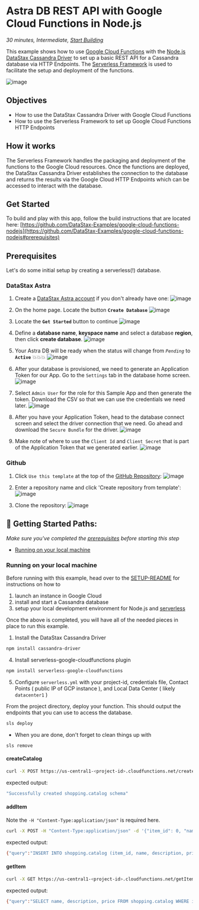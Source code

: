<!--- STARTEXCLUDE --->
# Astra DB REST API with Google Cloud Functions in Node.js
*30 minutes, Intermediate, [Start Building](https://github.com/DataStax-Examples/google-cloud-functions-nodejs#prerequisites)*

This example shows how to use [Google Cloud Functions](https://cloud.google.com/functions/) with the [Node.js DataStax Cassandra Driver](https://docs.datastax.com/en/developer/nodejs-driver/latest) to set up a basic REST API for a Cassandra database via HTTP Endpoints. The [Serverless Framework](https://serverless.com/) is used to facilitate the setup and deployment of the functions.
<!--- ENDEXCLUDE --->


![image](https://raw.githubusercontent.com/DataStax-Examples/sample-app-template/master/screenshots/astra-sample-app-default.png)


## Objectives
- How to use the DataStax Cassandra Driver with Google Cloud Functions
- How to use the Serverless Framework to set up Google Cloud Functions HTTP Endpoints
  
## How it works
The Serverless Framework handles the packaging and deployment of the functions to the Google Cloud resources. Once the functions are deployed, the DataStax Cassandra Driver establishes the connection to the database and returns the results via the Google Cloud HTTP Endpoints which can be accessed to interact with the database.

## Get Started
To build and play with this app, follow the build instructions that are located here: [https://github.com/DataStax-Examples/google-cloud-functions-nodejs](https://github.com/DataStax-Examples/google-cloud-functions-nodejs#prerequisites)

<!--- STARTEXCLUDE --->
## Prerequisites
Let's do some initial setup by creating a serverless(!) database.

### DataStax Astra
<!--- enter a unique UTM_CODE for your sample app below --->
1. Create a [DataStax Astra account](https://dtsx.io/3jENJkP) if you don't already have one:
![image](https://raw.githubusercontent.com/DataStax-Examples/sample-app-template/master/screenshots/astra-register-basic-auth.png)

2. On the home page. Locate the button **`Create Database`**
![image](https://raw.githubusercontent.com/DataStax-Examples/sample-app-template/master/screenshots/astra-dashboard.png)

3. Locate the **`Get Started`** button to continue
![image](https://raw.githubusercontent.com/DataStax-Examples/sample-app-template/master/screenshots/astra-select-plan.png)

4. Define a **database name**, **keyspace name** and select a database **region**, then click **create database**.
![image](https://raw.githubusercontent.com/DataStax-Examples/sample-app-template/master/screenshots/astra-create-db.png)

5. Your Astra DB will be ready when the status will change from *`Pending`* to **`Active`** 💥💥💥 
![image](https://raw.githubusercontent.com/DataStax-Examples/sample-app-template/master/screenshots/astra-db-active.png)

6. After your database is provisioned, we need to generate an Application Token for our App. Go to the `Settings` tab in the database home screen.
![image](https://raw.githubusercontent.com/DataStax-Examples/sample-app-template/master/screenshots/astra-db-settings.png)

7. Select `Admin User` for the role for this Sample App and then generate the token. Download the CSV so that we can use the credentials we need later.
![image](https://raw.githubusercontent.com/DataStax-Examples/sample-app-template/master/screenshots/astra-db-settings-token.png)

8. After you have your Application Token, head to the database connect screen and select the driver connection that we need. Go ahead and download the `Secure Bundle` for the driver.
![image](https://raw.githubusercontent.com/DataStax-Examples/sample-app-template/master/screenshots/astra-db-connect-bundle.png)

9. Make note of where to use the `Client Id` and `Client Secret` that is part of the Application Token that we generated earlier.
![image](https://raw.githubusercontent.com/DataStax-Examples/sample-app-template/master/screenshots/astra-db-connect-bundle-driver.png)

### Github

1. Click `Use this template` at the top of the [GitHub Repository](https://github.com/DataStax-Examples/google-cloud-functions-nodejs):
![image](https://raw.githubusercontent.com/DataStax-Examples/sample-app-template/master/screenshots/github-use-template.png)

2. Enter a repository name and click 'Create repository from template':
![image](https://raw.githubusercontent.com/DataStax-Examples/sample-app-template/master/screenshots/github-create-repository.png)

3. Clone the repository:
![image](https://raw.githubusercontent.com/DataStax-Examples/sample-app-template/master/screenshots/github-clone.png)

## 🚀 Getting Started Paths:
*Make sure you've completed the [prerequisites](#prerequisites) before starting this step*
  - [Running on your local machine](#running-on-your-local-machine)

### Running on your local machine
Before running with this example, head over to the [SETUP-README](https://raw.githubusercontent.com/DataStax-Examples/google-cloud-functions-nodejs/master/SETUP-README.md) for instructions on how to 
1. launch an instance in Google Cloud
2. install and start a Cassandra database
3. setup your local development environment for Node.js and [serverless](https://serverless.com)

Once the above is completed, you will have all of the needed pieces in place to run this example.

1. Install the DataStax Cassandra Driver
```sh
npm install cassandra-driver
```
4. Install serverless-google-cloudfunctions plugin
```sh
npm install serverless-google-cloudfunctions
```
5. Configure `serverless.yml` with your project-id, credentials file, Contact Points ( public IP of GCP instance ), and Local Data Center ( likely `datacenter1` )

From the project directory, deploy your function. This should output the endpoints that you can use to access the database.
```sh
sls deploy
```
* When you are done, don't forget to clean things up with
```
sls remove
```

#### createCatalog
```sh
curl -X POST https://us-central1-<project-id>.cloudfunctions.net/createCatalog
````
expected output:
```sh
"Successfully created shopping.catalog schema"
```
#### addItem
Note the `-H "Content-Type:application/json"` is required here.
```sh
curl -X POST -H "Content-Type:application/json" -d '{"item_id": 0, "name": "name_0", "description": "desc_0", "price": 10.1}' https://us-central1-<project-id>.cloudfunctions.net/addItem
```
expected output:
```sh
{"query":"INSERT INTO shopping.catalog (item_id, name, description, price) VALUES (?, ?, ?, ?)","item_id":0,"name":"name_0","description":"desc_0","price":10.1}
```
#### getItem
```sh
curl -X GET https://us-central1-<project-id>.cloudfunctions.net/getItem/0
```
expected output:
```sh
{"query":"SELECT name, description, price FROM shopping.catalog WHERE item_id = ?","item_id":["0"],"name":"name_0","description":"desc_0","price":"10.1"}
```

<!--- ENDEXCLUDE --->
